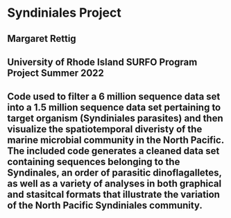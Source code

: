 # Syndiniales Project
## Margaret Rettig
## University of Rhode Island SURFO Program Project Summer 2022
## Code used to filter a 6 million sequence data set into a 1.5 million sequence data set pertaining to target organism (Syndiniales parasites) and then visualize the spatiotemporal diveristy of the marine microbial community in the North Pacific. The included code generates a cleaned data set containing sequences belonging to the Syndinales, an order of parasitic dinoflagalletes, as well as a variety of analyses in both graphical and stasitcal formats that illustrate the variation of the North Pacific Syndiniales community. 

